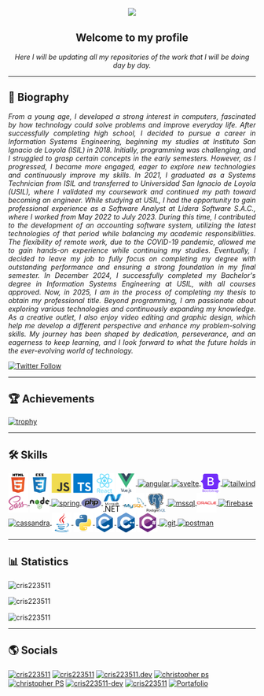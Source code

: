 <p align="center">
    <img width="120" src="https://user-images.githubusercontent.com/6661165/91657958-61b4fd00-eb00-11ea-9def-dc7ef5367e34.png" />
    <h2 align="center">Welcome to my profile</h2>
</p>

<i>
    <p align="center">
        Here I will be updating all my repositories of the work that I will be doing day by day.
    </p>
</i>

---

## 📖 Biography

<i>
    <p align="justify">
        From a young age, I developed a strong interest in computers, fascinated by how technology could solve problems and improve everyday life. 
        After successfully completing high school, I decided to pursue a career in Information Systems Engineering, beginning my studies at Instituto San Ignacio de Loyola (ISIL) in 2018. 
        Initially, programming was challenging, and I struggled to grasp certain concepts in the early semesters. However, as I progressed, I became more engaged, eager to explore new technologies and continuously improve my skills. 
        In 2021, I graduated as a Systems Technician from ISIL and transferred to Universidad San Ignacio de Loyola (USIL), where I validated my coursework and continued my path toward becoming an engineer. 
        While studying at USIL, I had the opportunity to gain professional experience as a Software Analyst at Lidera Software S.A.C., where I worked from May 2022 to July 2023. 
        During this time, I contributed to the development of an accounting software system, utilizing the latest technologies of that period while balancing my academic responsibilities. 
        The flexibility of remote work, due to the COVID-19 pandemic, allowed me to gain hands-on experience while continuing my studies. 
        Eventually, I decided to leave my job to fully focus on completing my degree with outstanding performance and ensuring a strong foundation in my final semester. 
        In December 2024, I successfully completed my Bachelor's degree in Information Systems Engineering at USIL, with all courses approved. 
        Now, in 2025, I am in the process of completing my thesis to obtain my professional title. 
        Beyond programming, I am passionate about exploring various technologies and continuously expanding my knowledge. 
        As a creative outlet, I also enjoy video editing and graphic design, which help me develop a different perspective and enhance my problem-solving skills. 
        My journey has been shaped by dedication, perseverance, and an eagerness to keep learning, and I look forward to what the future holds in the ever-evolving world of technology.
    </p>
</i>

[![Twitter Follow](https://img.shields.io/twitter/follow/Cris223511?color=1DA1F2&label=Cris223511&logo=twitter&style=for-the-badge)](https://twitter.com/Cris223511)

---

## 🏆 Achievements

[![trophy](https://github-profile-trophy.vercel.app/?username=cris223511&theme=dracula&row=1&column=6)](https://github.com/ryo-ma/github-profile-trophy)

---

## 🛠️ Skills

<p align="left">
        <img align="center" src="https://raw.githubusercontent.com/devicons/devicon/master/icons/html5/html5-original-wordmark.svg" alt="html5" height="40" width="40"/>
        <img align="center" src="https://raw.githubusercontent.com/devicons/devicon/master/icons/css3/css3-original-wordmark.svg" alt="css3" height="40" width="40"/>
        <img align="center" src="https://raw.githubusercontent.com/devicons/devicon/master/icons/javascript/javascript-original.svg" alt="javascript" height="40" width="40"/>
        <img align="center" src="https://raw.githubusercontent.com/devicons/devicon/master/icons/typescript/typescript-original.svg" alt="typescript" height="40" width="40"/>
        <img align="center" src="https://raw.githubusercontent.com/devicons/devicon/master/icons/react/react-original-wordmark.svg" alt="react" height="40" width="40"/>
    <a href="https://vuejs.org/" target="_blank">
        <img align="center" src="https://raw.githubusercontent.com/devicons/devicon/master/icons/vuejs/vuejs-original-wordmark.svg" alt="vuejs" height="40" width="40"/>
    </a>
    <a href="https://angular.io" target="_blank">
        <img align="center" src="https://angular.io/assets/images/logos/angular/angular.svg" alt="angular" height="40" width="40"/>
    </a>
    <a href="https://svelte.dev" target="_blank">
        <img align="center" src="https://upload.wikimedia.org/wikipedia/commons/1/1b/Svelte_Logo.svg" alt="svelte" height="40" width="40"/>
    </a>
    <a href="https://getbootstrap.com" target="_blank">
        <img align="center" src="https://raw.githubusercontent.com/devicons/devicon/master/icons/bootstrap/bootstrap-plain-wordmark.svg" alt="bootstrap" height="40" width="40"/>
    </a>
    <a href="https://tailwindcss.com/" target="_blank">
        <img align="center" src="https://www.vectorlogo.zone/logos/tailwindcss/tailwindcss-icon.svg" alt="tailwind" height="40" width="40"/>
    </a>
    <a href="https://sass-lang.com" target="_blank">
        <img align="center" src="https://raw.githubusercontent.com/devicons/devicon/master/icons/sass/sass-original.svg" alt="sass" height="40" width="40"/>
    </a>
    <a href="https://nodejs.org" target="_blank">
        <img align="center" src="https://raw.githubusercontent.com/devicons/devicon/master/icons/nodejs/nodejs-original-wordmark.svg" alt="nodejs" height="40" width="40"/>
    </a>
    <a href="https://spring.io/" target="_blank">
        <img align="center" src="https://www.vectorlogo.zone/logos/springio/springio-icon.svg" alt="spring" height="40" width="40"/>
    </a>
    <a href="https://www.php.net" target="_blank">
        <img align="center" src="https://raw.githubusercontent.com/devicons/devicon/master/icons/php/php-original.svg" alt="php" height="40" width="40"/>
    </a>
    <a href="https://dotnet.microsoft.com/" target="_blank">
        <img align="center" src="https://raw.githubusercontent.com/devicons/devicon/master/icons/dot-net/dot-net-original-wordmark.svg" alt="dotnet" height="40" width="40"/>
    </a>
    <a href="https://www.mysql.com/" target="_blank">
        <img align="center" src="https://raw.githubusercontent.com/devicons/devicon/master/icons/mysql/mysql-original-wordmark.svg" alt="mysql" height="40" width="40"/>
    </a>
    <a href="https://www.postgresql.org" target="_blank">
        <img align="center" src="https://raw.githubusercontent.com/devicons/devicon/master/icons/postgresql/postgresql-original-wordmark.svg" alt="postgresql" height="40" width="40"/>
    </a>
    <a href="https://www.microsoft.com/en-us/sql-server" target="_blank">
        <img align="center" src="https://www.svgrepo.com/show/303229/microsoft-sql-server-logo.svg" alt="mssql" height="40" width="40"/>
    </a>
    <a href="https://www.oracle.com/" target="_blank">
        <img align="center" src="https://raw.githubusercontent.com/devicons/devicon/master/icons/oracle/oracle-original.svg" alt="oracle" height="40" width="40"/>
    </a>
    <a href="https://firebase.google.com/" target="_blank">
        <img align="center" src="https://www.vectorlogo.zone/logos/firebase/firebase-icon.svg" alt="firebase" height="40" width="40"/>
    </a>
    <a href="https://cassandra.apache.org/" target="_blank">
        <img align="center" src="https://www.vectorlogo.zone/logos/apache_cassandra/apache_cassandra-icon.svg" alt="cassandra" height="40" width="40"/>
    </a>
    <a href="https://www.java.com" target="_blank">
        <img align="center" src="https://raw.githubusercontent.com/devicons/devicon/master/icons/java/java-original.svg" alt="java" height="40" width="40"/>
    </a>
    <a href="https://www.python.org" target="_blank">
        <img align="center" src="https://raw.githubusercontent.com/devicons/devicon/master/icons/python/python-original.svg" alt="python" height="40" width="40"/>
    </a>
    <a href="https://www.cprogramming.com/" target="_blank">
        <img align="center" src="https://raw.githubusercontent.com/devicons/devicon/master/icons/c/c-original.svg" alt="c" height="40" width="40"/>
    </a>
    <a href="https://www.w3schools.com/cpp/" target="_blank">
        <img align="center" src="https://raw.githubusercontent.com/devicons/devicon/master/icons/cplusplus/cplusplus-original.svg" alt="cplusplus" height="40" width="40"/>
    </a>
    <a href="https://www.w3schools.com/cs/" target="_blank">
        <img align="center" src="https://raw.githubusercontent.com/devicons/devicon/master/icons/csharp/csharp-original.svg" alt="csharp" height="40" width="40"/>
    </a>
    <a href="https://git-scm.com/" target="_blank">
        <img align="center" src="https://www.vectorlogo.zone/logos/git-scm/git-scm-icon.svg" alt="git" height="40" width="40"/>
    </a>
    <a href="https://postman.com" target="_blank">
        <img align="center" src="https://www.vectorlogo.zone/logos/getpostman/getpostman-icon.svg" alt="postman" height="40" width="40"/>
    </a>
</p>

---

## 📊 Statistics

<p><img align="center" src="https://github-readme-stats.vercel.app/api?username=cris223511&show_icons=true&locale=en" alt="cris223511" width="500"/></p>
<p><img align="center" src="https://github-readme-streak-stats.herokuapp.com/?user=cris223511&" alt="cris223511" width="500"/></p>
<p><img align="center" src="https://github-readme-stats.vercel.app/api/top-langs?username=cris223511&show_icons=true&locale=en&layout=compact" alt="cris223511" width="500" /></p>

---

## 🌎 Socials

<p align="left">
<a href="https://fb.com/cris223511" target="_blank"><img align="center" src="https://raw.githubusercontent.com/rahuldkjain/github-profile-readme-generator/master/src/images/icons/Social/facebook.svg" alt="cris223511" height="30" width="40" /></a>
<a href="https://twitter.com/cris223511" target="_blank"><img align="center" src="https://raw.githubusercontent.com/rahuldkjain/github-profile-readme-generator/master/src/images/icons/Social/twitter.svg" alt="cris223511" height="30" width="40" /></a>
<a href="https://instagram.com/cris223511.dev" target="_blank"><img align="center" src="https://raw.githubusercontent.com/rahuldkjain/github-profile-readme-generator/master/src/images/icons/Social/instagram.svg" alt="cris223511.dev" height="30" width="40" /></a>
<a href="https://www.youtube.com/channel/UC9CdEoE4egh0uHrHMn7J5lA" target="_blank"><img align="center" src="https://raw.githubusercontent.com/rahuldkjain/github-profile-readme-generator/master/src/images/icons/Social/youtube.svg" alt="christopher ps" height="30" width="40" /></a>
<a href="https://www.linkedin.com/in/cris223511/" target="_blank"><img align="center" src="https://raw.githubusercontent.com/rahuldkjain/github-profile-readme-generator/master/src/images/icons/Social/linked-in-alt.svg" alt="christopher PS" height="30" width="40" /></a>
<a href="https://es.stackoverflow.com/users/262104/cris223511-dev" target="_blank"><img align="center" src="https://raw.githubusercontent.com/rahuldkjain/github-profile-readme-generator/master/src/images/icons/Social/stack-overflow.svg" alt="cris223511-dev" height="30" width="40" /></a>
<a href="https://github.com/cris223511" target="_blank"><img align="center" src="https://raw.githubusercontent.com/rahuldkjain/github-profile-readme-generator/master/src/images/icons/Social/github.svg" alt="cris223511" height="30" width="40" /></a>
<a href="https://cris223511.github.io/portafolio/" target="_blank"><img align="center" src="https://raw.githubusercontent.com/rahuldkjain/github-profile-readme-generator/master/src/images/icons/Social/dribbble.svg" alt="Portafolio" height="30" width="40" /></a>
</p>
